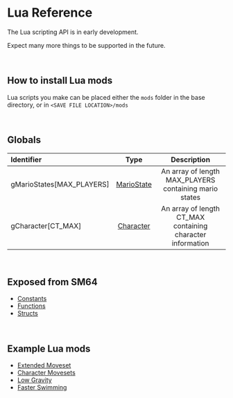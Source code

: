 # Lua Reference

The Lua scripting API is in early development.

Expect many more things to be supported in the future.

<br />

## How to install Lua mods
Lua scripts you make can be placed either the `mods` folder in the base directory, or in `<SAVE FILE LOCATION>/mods`

<br />

## Globals
| Identifier | Type | Description |
| :--------  | :--: | :---------: |
| gMarioStates[MAX_PLAYERS] | [MarioState](structs.md#MarioState) | An array of length MAX_PLAYERS containing mario states |
| gCharacter[CT_MAX] | [Character](structs.md#Character) | An array of length CT_MAX containing character information |

<br />

## Exposed from SM64
- [Constants](constants.md)
- [Functions](functions.md)
- [Structs](structs.md)

<br />

## Example Lua mods
- [Extended Moveset](../../mods/extended-moveset.lua)
- [Character Movesets](../../mods/character-movesets.lua)
- [Low Gravity](../../mods/low-gravity.lua)
- [Faster Swimming](../../mods/faster-swimming.lua)
